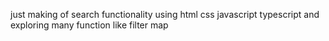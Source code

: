 just making of search functionality using html css javascript typescript and exploring many function like filter map
